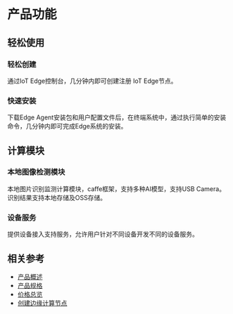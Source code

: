 # 产品功能

## 轻松使用

### 轻松创建

通过IoT Edge控制台，几分钟内即可创建注册 IoT Edge节点。

### 快速安装

下载Edge Agent安装包和用户配置文件后，在终端系统中，通过执行简单的安装命令，几分钟内即可完成Edge系统的安装。

## 计算模块

### 本地图像检测模块

本地图片识别监测计算模块，caffe框架，支持多种AI模型，支持USB Camera。识别结果支持本地存储及OSS存储。

### 设备服务

提供设备接入支持服务，允许用户针对不同设备开发不同的设备服务。

## 相关参考

- [产品概述](../Introduction/Product-Overview.md)
- [产品规格](../Introduction/Specifications.md)
- [价格总览](../Pricing/Price-Overview.md)
- [创建边缘计算节点](../Getting-Started/Create-Edgenode.md)
